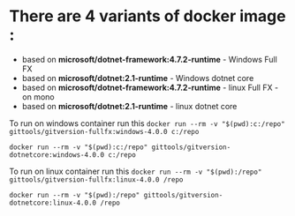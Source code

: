 # There are 4 variants of docker image :

- based on **microsoft/dotnet-framework:4.7.2-runtime** - Windows Full FX
- based on **microsoft/dotnet:2.1-runtime** - Windows dotnet core
- based on **microsoft/dotnet-framework:4.7.2-runtime** - linux Full FX - on mono
- based on **microsoft/dotnet:2.1-runtime** - linux dotnet core

To run on windows container run this
`docker run --rm -v "$(pwd):c:/repo" gittools/gitversion-fullfx:windows-4.0.0 c:/repo`

`docker run --rm -v "$(pwd):c:/repo" gittools/gitversion-dotnetcore:windows-4.0.0 c:/repo`

To run on linux container run this
`docker run --rm -v "$(pwd):/repo" gittools/gitversion-fullfx:linux-4.0.0 /repo`

`docker run --rm -v "$(pwd):/repo" gittools/gitversion-dotnetcore:linux-4.0.0 /repo`
